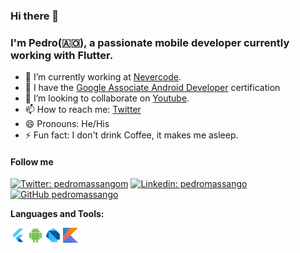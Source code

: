### Hi there 👋

### I'm Pedro(🇦🇴), a passionate mobile developer currently working with Flutter.

- 🔭 I’m currently working at [Nevercode](https://nevercode.io/).
- 🥇 I have the [Google Associate Android Developer](https://www.credential.net/019829f6-f752-41e2-9f11-18adb584664a) certification
- 👯 I’m looking to collaborate on [Youtube](https://www.youtube.com/channel/UCBiJzXGvkuT9aG2Yq8BYYnQ).
- 📫 How to reach me: [Twitter](https://twitter.com/pedromassangom)
- 😄 Pronouns: He/His
- ⚡ Fun fact: I don't drink Coffee, it makes me asleep.

#### Follow me
[![Twitter: pedromassangom](https://img.shields.io/twitter/follow/pedromassangom?style=social)](https://twitter.com/pedromassangom)
[![Linkedin: pedromassango](https://img.shields.io/badge/-pedromassango-blue?style=flat-square&logo=Linkedin&logoColor=white&link=https://www.linkedin.com/in/pedromassango/)](https://www.linkedin.com/in/pedromassango/)
[![GitHub pedromassango](https://img.shields.io/github/followers/pedromassango?label=follow&style=social)](https://github.com/pedromassango)


**Languages and Tools:**  

<code><img height="24" src="https://raw.githubusercontent.com/github/explore/80688e429a7d4ef2fca1e82350fe8e3517d3494d/topics/flutter/flutter.png"></code>
<code><img height="24" src="https://raw.githubusercontent.com/github/explore/80688e429a7d4ef2fca1e82350fe8e3517d3494d/topics/android/android.png"></code>
<code><img height="24" src="https://raw.githubusercontent.com/github/explore/80688e429a7d4ef2fca1e82350fe8e3517d3494d/topics/dart/dart.png"></code>
<code><img height="24" src="https://raw.githubusercontent.com/github/explore/80688e429a7d4ef2fca1e82350fe8e3517d3494d/topics/kotlin/kotlin.png"></code>
